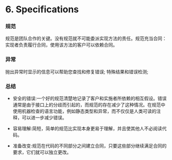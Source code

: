 # 6. Specifications

### 规范
规范是团队合作的关键。没有规范就不可能委派实现方法的责任。规范充当合同：实现者负责履行合同，使用该方法的客户可以依赖合同。

### 异常
抛出异常时显示的信息可以帮助您查找和修复错误;
特殊结果和错误检测;

### 总结
- 安全的错误:一个好的规范清楚地记录了客户和实施者所依赖的相互假设。错误通常是由于接口上的分歧而引起的，而规范的存在减少了这种情况。在规范中使用机器检查的语言功能，例如静态类型和异常，而不仅仅是人类可读的注释，可以进一步减少错误。

- 容易理解:简短，简单的规范比实现本身更易于理解，并且使其他人不必阅读代码。

- 准备改变:规范在代码的不同部分之间建立合同，只要这些部分继续满足合同的要求，它们就可以独立更改。